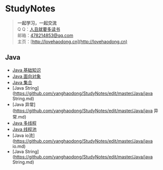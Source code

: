 #  StudyNotes
> **一起学习，一起交流**  
Q Q：[人丑就要多读书](http://sighttp.qq.com/msgrd?v=3&uin=478214853&site=&menu=yes)  
邮箱：[478214853@qq.com](mailto:478214853@qq.com)  
主页：[http://lovehaodong.cn](http://lovehaodong.cn) 

##  Java

* [Java 基础知识](https://github.com/yanghaodong/StudyNotes/edit/master/Java/java基础知识.md)
* [Java 面向对象](https://github.com/yanghaodong/StudyNotes/edit/master/Java/java面向对象.md)
* [Java 集合](https://github.com/yanghaodong/StudyNotes/edit/master/Java/java集合.md)
* [Java String](https://github.com/yanghaodong/StudyNotes/edit/master/Java/java String.md)
* [Java 异常](https://github.com/yanghaodong/StudyNotes/edit/master/Java/java 异常.md)
* [Java 多线程](https://github.com/yanghaodong/StudyNotes/edit/master/Java/java多线程.md)
* [Java 线程池](https://github.com/yanghaodong/StudyNotes/edit/master/Java/j线程池.md)
* [Java io流](https://github.com/yanghaodong/StudyNotes/edit/master/Java/java io.md)
* [Java String](https://github.com/yanghaodong/StudyNotes/edit/master/Java/java String.md)
